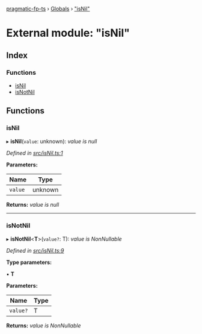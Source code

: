 [pragmatic-fp-ts](../README.md) › [Globals](../globals.md) › ["isNil"](_isnil_.md)

# External module: "isNil"

## Index

### Functions

* [isNil](_isnil_.md#isnil)
* [isNotNil](_isnil_.md#isnotnil)

## Functions

###  isNil

▸ **isNil**(`value`: unknown): *value is null*

*Defined in [src/isNil.ts:1](https://github.com/hermann-p/pragmatic-fp-ts/blob/ae00bcd/src/isNil.ts#L1)*

**Parameters:**

Name | Type |
------ | ------ |
`value` | unknown |

**Returns:** *value is null*

___

###  isNotNil

▸ **isNotNil**<**T**>(`value?`: T): *value is NonNullable<T>*

*Defined in [src/isNil.ts:9](https://github.com/hermann-p/pragmatic-fp-ts/blob/ae00bcd/src/isNil.ts#L9)*

**Type parameters:**

▪ **T**

**Parameters:**

Name | Type |
------ | ------ |
`value?` | T |

**Returns:** *value is NonNullable<T>*
